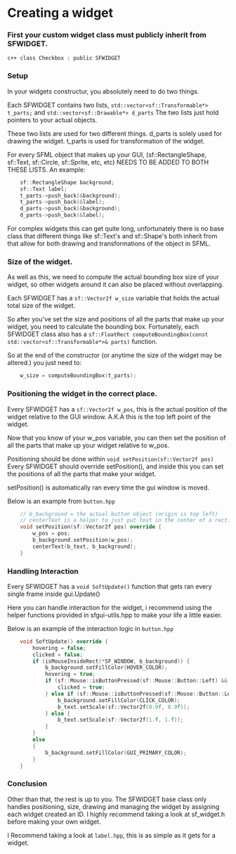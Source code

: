 

# Creating a widget

### First your custom widget class must publicly inherit from SFWIDGET.
```c++ class Checkbox : public SFWIDGET ```

### Setup
In your widgets constructur, you absolutely need to do two things.

Each SFWIDGET contains two lists, ```std::vector<sf::Transformable*> t_parts;``` and ```std::vector<sf::Drawable*> d_parts```
The two lists just hold pointers to your actual objects.

These two lists are used for two different things. d_parts is solely used for drawing the widget. t_parts is used for transformation of the widget.

For every SFML object that makes up your GUI, (sf::RectangleShape, sf::Text, sf::Circle, sf::Sprite, etc, etc) NEEDS TO BE ADDED TO BOTH THESE LISTS.
An example:
```c++
    sf::RectangleShape background;
    sf::Text label;
    t_parts->push_back(&background);
    t_parts->push_back(&label);
    d_parts->push_back(&background);
    d_parts->push_back(&label);
```
For complex widgets this can get quite long, unfortunately there is no base class that different things like sf::Text's and sf::Shape's both inherit from that allow for both drawing and transformations of the object in SFML.

### Size of the widget.
As well as this, we need to compute the actual bounding box size of your widget, so other widgets around it can also be placed without overlapping.

Each SFWIDGET has a ```sf::Vector2f w_size``` variable that holds the actual total size of the widget.

So after you've set the size and positions of all the parts that make up your widget, you need to calculate the bounding box. Fortunately, each SFWIDGET class also has a ```sf::FloatRect computeBoundingBox(const std::vector<sf::Transformable*>& parts)``` function.

So at the end of the constructor (or anytime the size of the widget may be altered.) you just need to: 
```c++ 
    w_size = computeBoundingBox(t_parts);
```

### Positioning the widget in the correct place.
Every SFWIDGET has a ```sf::Vector2f w_pos```, this is the actual position
of the widget relative to the GUI window. A.K.A this is the top left point of the widget.

Now that you know of your w_pos variable, you can then set the position of all the parts that make up your widget relative to w_pos.

Positioning should be done within ```void setPosition(sf::Vector2f pos)```
Every SFWIDGET should override setPosition(), and inside this you can set the positions of all the parts that make your widget.

setPosition() is automatically ran every time the gui window is moved.

Below is an example from ```button.hpp```
```c++
    // b_background = the actual button object (origin is top left)
    // centerText is a helper to just put text in the center of a rect.
    void setPosition(sf::Vector2f pos) override {
        w_pos = pos;
        b_background.setPosition(w_pos);
        centerText(b_text, b_background);
    }
```

### Handling Interaction
Every SFWIDGET has a ```void SoftUpdate()``` function that gets ran every single frame inside gui.Update()

Here you can handle interaction for the widget, i recommend using the helper functions provided in sfgui-utils.hpp to make your life a little easier.

Below is an example of the interaction logic in ```button.hpp```
```c++
    void SoftUpdate() override {
        hovering = false;
        clicked = false;
        if (isMouseInsideRect(*SF_WINDOW, b_background)) {
            b_background.setFillColor(HOVER_COLOR);
            hovering = true;
            if (sf::Mouse::isButtonPressed(sf::Mouse::Button::Left) && !leftMouseWasPressed) {
                clicked = true;
            } else if (sf::Mouse::isButtonPressed(sf::Mouse::Button::Left)) {
                b_background.setFillColor(CLICK_COLOR);
                b_text.setScale(sf::Vector2f(0.9f, 0.9f));
            } else {
                b_text.setScale(sf::Vector2f(1.f, 1.f));
            }
        }
        else
        {
            b_background.setFillColor(GUI_PRIMARY_COLOR);
        }
    }
```


### Conclusion
Other than that, the rest is up to you. The SFWIDGET base class only handles positioning, size, drawing and managing the widget by assigning each widget created an ID. I highly recommend taking a look at sf_widget.h before making your own widget.

I Recommend taking a look at ```label.hpp```, this is as simple as it gets for a widget.




